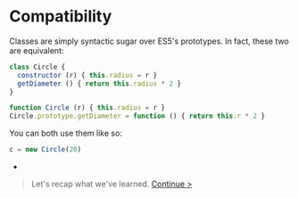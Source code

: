 # Compatibility

Classes are simply syntactic sugar over ES5's prototypes. In fact, these two are equivalent:

```js
class Circle {
  constructor (r) { this.radius = r }
  getDiameter () { return this.radius * 2 }
}
```

```js
function Circle (r) { this.radius = r }
Circle.prototype.getDiameter = function () { return this.r * 2 }
```

You can both use them like so:

```js
c = new Circle(20)
```

-

> Let's recap what we've learned. [Continue >](recap.md)
